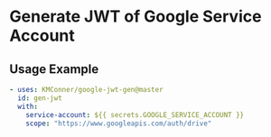 # Generate JWT of Google Service Account

## Usage Example

```yaml
- uses: KMConner/google-jwt-gen@master
  id: gen-jwt
  with:
    service-account: ${{ secrets.GOOGLE_SERVICE_ACCOUNT }}
    scope: "https://www.googleapis.com/auth/drive"
```
